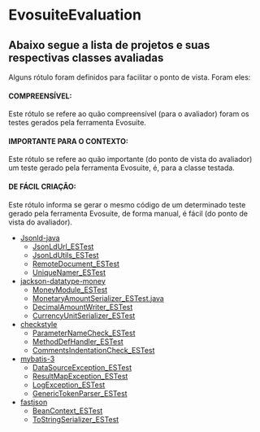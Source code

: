 # EvosuiteEvaluation

## Abaixo segue a lista de projetos e suas respectivas classes avaliadas 
Alguns rótulo foram definidos para facilitar o ponto de vista. Foram eles:
#### COMPREENSÍVEL:
Este rótulo se refere ao quão compreensível (para o avaliador) foram os testes gerados pela ferramenta Evosuite.
#### IMPORTANTE PARA O CONTEXTO:
Este rótulo se refere ao quão importante (do ponto de vista do avaliador) um teste gerado pela ferramenta Evosuite, é, para a classe testada.
#### DE FÁCIL CRIAÇÃO:
Este rótulo informa se gerar o mesmo código de um determinado teste gerado pela ferramenta Evosuite, de forma manual, é fácil (do ponto de vista do avaliador).

* [Jsonld-java](https://github.com/ronysilvati/jsonld-java)
  * [JsonLdUrl_ESTest](https://github.com/ronysilvati/jsonld-java/blob/master/core/src/test/evosuite/com/github/jsonldjava/utils/JsonLdUrl_ESTest.java)
  * [JsonLdUtils_ESTest](https://github.com/ronysilvati/jsonld-java/blob/master/core/src/test/evosuite/com/github/jsonldjava/core/JsonLdUtils_ESTest.java)
  * [RemoteDocument_ESTest](https://github.com/ronysilvati/jsonld-java/blob/master/core/src/test/evosuite/com/github/jsonldjava/core/RemoteDocument_ESTest.java)
  * [UniqueNamer_ESTest](https://github.com/ronysilvati/jsonld-java/blob/master/core/src/test/evosuite/com/github/jsonldjava/core/UniqueNamer_ESTest.java)
* [jackson-datatype-money](https://github.com/ronysilvati/jackson-datatype-money)
  * [MoneyModule_ESTest](https://github.com/ronysilvati/jackson-datatype-money/blob/master/evosuite/best-tests/org/zalando/jackson/datatype/money/MoneyModule_ESTest.java)
  * [MonetaryAmountSerializer_ESTest.java](https://github.com/ronysilvati/jackson-datatype-money/blob/master/evosuite/best-tests/org/zalando/jackson/datatype/money/MonetaryAmountSerializer_ESTest.java)
  * [DecimalAmountWriter_ESTest](https://github.com/ronysilvati/jackson-datatype-money/blob/master/evosuite/best-tests/org/zalando/jackson/datatype/money/DecimalAmountWriter_ESTest.java)
  * [CurrencyUnitSerializer_ESTest](https://github.com/ronysilvati/jackson-datatype-money/blob/master/evosuite/best-tests/org/zalando/jackson/datatype/money/CurrencyUnitSerializer_ESTest.java)
* [checkstyle](https://github.com/ronysilvati/checkstyle)
  * [ParameterNameCheck_ESTest](https://github.com/ronysilvati/checkstyle/blob/master/evosuite/best-tests/com/puppycrawl/tools/checkstyle/checks/naming/ParameterNameCheck_ESTest.java)
  * [MethodDefHandler_ESTest](https://github.com/ronysilvati/checkstyle/blob/master/evosuite/best-tests/com/puppycrawl/tools/checkstyle/checks/indentation/MethodDefHandler_ESTest.java)
  * [CommentsIndentationCheck_ESTest](https://github.com/ronysilvati/checkstyle/blob/master/evosuite/best-tests/com/puppycrawl/tools/checkstyle/checks/indentation/CommentsIndentationCheck_ESTest.java)
* [mybatis-3](https://github.com/ronysilvati/mybatis-3)
  * [DataSourceException_ESTest](https://github.com/ronysilvati/mybatis-3/blob/master/evosuite-tests/org/apache/ibatis/datasource/DataSourceException_ESTest.java)
  * [ResultMapException_ESTest](https://github.com/ronysilvati/mybatis-3/blob/master/evosuite-tests/org/apache/ibatis/executor/result/ResultMapException_ESTest.java)
  * [LogException_ESTest](https://github.com/ronysilvati/mybatis-3/blob/master/evosuite-tests/org/apache/ibatis/logging/LogException_ESTest.java)
  * [GenericTokenParser_ESTest](https://github.com/ronysilvati/mybatis-3/blob/master/evosuite-tests/org/apache/ibatis/parsing/GenericTokenParser_ESTest.java)
* [fastjson](https://github.com/ronysilvati/fastjson)
  * [BeanContext_ESTest](https://github.com/ronysilvati/fastjson/blob/master/evosuite-tests/com/alibaba/fastjson/serializer/BeanContext_ESTest.java)
  * [ToStringSerializer_ESTest](https://github.com/ronysilvati/fastjson/blob/master/evosuite-tests/com/alibaba/fastjson/serializer/ToStringSerializer_ESTest.java)
